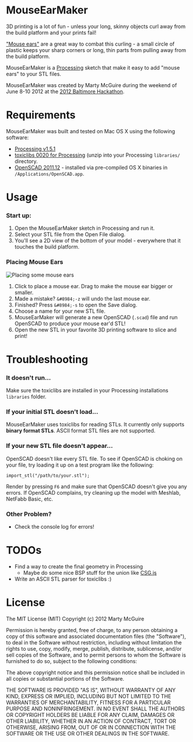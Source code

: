 MouseEarMaker
=============

3D printing is a lot of fun - unless your long, skinny objects curl away from
the build platform and your prints fail!

["Mouse ears"](http://www.makerbot.com/blog/2011/02/25/mouse-ears-defeat-corner-curling-monster/) are a great way to combat this curling - a small circle of plastic keeps your sharp corners or long, thin parts from pulling away from the build platform.

MouseEarMaker is a [Processing](http://www.processing.org/) sketch that make it easy to
add "mouse ears" to your STL files.

MouseEarMaker was created by Marty McGuire during the weekend of June 8-10 2012 at the [2012 Baltimore Hackathon](http://baltimorehackathon.com/).

Requirements
============

MouseEarMaker was built and tested on Mac OS X using the following software:

* [Processing v1.5.1](http://processing.org/download/)
* [toxiclibs 0020 for Processing](http://hg.postspectacular.com/toxiclibs/downloads/) (unzip into your Processing `libraries/` directory.
* [OpenSCAD 2011.12](http://www.openscad.org/) - installed via pre-compiled OS X binaries in `/Applications/OpenSCAD.app`.

Usage
=====

### Start up:

1. Open the MouseEarMaker sketch in Processing and run it.
2. Select your STL file from the Open File dialog.
3. You'll see a 2D view of the bottom of your model - everywhere that it touches the build platform.

### Placing Mouse Ears

![Placing some mouse ears](https://raw.github.com/martymcguire/MouseEarMaker/master/screenshots/screenshot1.png)

1. Click to place a mouse ear. Drag to make the mouse ear bigger or smaller.
2. Made a mistake? `&#8984;-z` will undo the last mouse ear.
3. Finished? Press `&#8984;-s` to open the Save dialog.
4. Choose a name for your new STL file.
5. MouseEarMaker will generate a new OpenSCAD (`.scad`) file and run OpenSCAD to produce your mouse ear'd STL!
6. Open the new STL in your favorite 3D printing software to slice and print!

Troubleshooting
===============

### It doesn't run...

Make sure the toxiclibs are installed in your Processing installations `libraries` folder.

### If your initial STL doesn't load...

MouseEarMaker uses toxiclibs for reading STLs. It currently only supports **binary format STLs**.  ASCII format STL files are not supported.

### If your new STL file doesn't appear...

OpenSCAD doesn't like every STL file. To see if OpenSCAD is choking on your file, try loading it up on a test program like the following:

```
import_stl("/path/to/your.stl");
```

Render by pressing `F6` and make sure that OpenSCAD doesn't give you any errors.  If OpenSCAD complains, try cleaning up the model with Meshlab, NetFabb Basic, etc.

### Other Problem?

* Check the console log for errors!

TODOs
=====

* Find a way to create the final geometry in Processing
  * Maybe do some nice BSP stuff for the union like [CSG.js](https://github.com/evanw/csg.js)
* Write an ASCII STL parser for toxiclibs :)

License
=======

The MIT License (MIT)
Copyright (c) 2012 Marty McGuire

Permission is hereby granted, free of charge, to any person obtaining a copy of this software and associated documentation files (the "Software"), to deal in the Software without restriction, including without limitation the rights to use, copy, modify, merge, publish, distribute, sublicense, and/or sell copies of the Software, and to permit persons to whom the Software is furnished to do so, subject to the following conditions:

The above copyright notice and this permission notice shall be included in all copies or substantial portions of the Software.

THE SOFTWARE IS PROVIDED "AS IS", WITHOUT WARRANTY OF ANY KIND, EXPRESS OR IMPLIED, INCLUDING BUT NOT LIMITED TO THE WARRANTIES OF MERCHANTABILITY, FITNESS FOR A PARTICULAR PURPOSE AND NONINFRINGEMENT. IN NO EVENT SHALL THE AUTHORS OR COPYRIGHT HOLDERS BE LIABLE FOR ANY CLAIM, DAMAGES OR OTHER LIABILITY, WHETHER IN AN ACTION OF CONTRACT, TORT OR OTHERWISE, ARISING FROM, OUT OF OR IN CONNECTION WITH THE SOFTWARE OR THE USE OR OTHER DEALINGS IN THE SOFTWARE.
